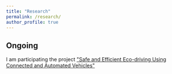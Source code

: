 ```yaml
---
title: "Research"
permalink: /research/
author_profile: true
---
```


Ongoing 
-----------

I am participating the project ["Safe and Efficient Eco-driving Using Connected and Automated Vehicles"](https://zuduozheng.github.io/CAV4Eco-Driving/)


